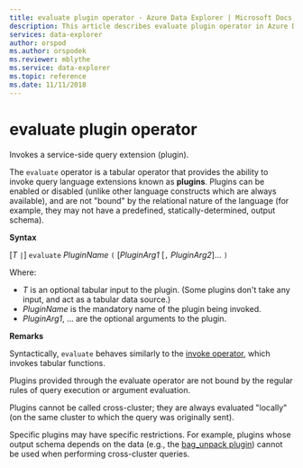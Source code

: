 ```yaml
---
title: evaluate plugin operator - Azure Data Explorer | Microsoft Docs
description: This article describes evaluate plugin operator in Azure Data Explorer.
services: data-explorer
author: orspod
ms.author: orspodek
ms.reviewer: mblythe
ms.service: data-explorer
ms.topic: reference
ms.date: 11/11/2018
---
```

# evaluate plugin operator

Invokes a service-side query extension (plugin).

The `evaluate` operator is a tabular operator that provides the ability to
invoke query language extensions known as **plugins**. Plugins can be enabled
or disabled (unlike other language constructs which are always available),
and are not "bound" by the relational nature of the language (for example, they may
not have a predefined, statically-determined, output schema).

**Syntax**

[*T* `|`] `evaluate` *PluginName* `(` [*PluginArg1* [`,` *PluginArg2*]... `)`

Where:

* *T* is an optional tabular input to the plugin. (Some plugins don't take
  any input, and act as a tabular data source.)
* *PluginName* is the mandatory name of the plugin being invoked.
* *PluginArg1*, ... are the optional arguments to the plugin.

**Remarks**

Syntactically, `evaluate` behaves similarly
to the [invoke operator](./invokeoperator.md), which invokes tabular functions.

Plugins provided through the evaluate operator are not bound by the regular
rules of query execution or argument evaluation.

Plugins cannot be called cross-cluster; they are always evaluated "locally"
(on the same cluster to which the query was originally sent).

Specific plugins may have specific restrictions. For example, plugins whose output schema depends
on the data (e.g., the [bag_unpack plugin](./bag-unpackplugin.md)) cannot be used
when performing cross-cluster queries.